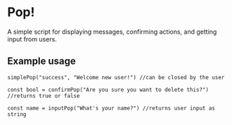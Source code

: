 # Pop!
A simple script for displaying messages, confirming actions, and getting input from users.

## Example usage

``` simplePop("success", "Welcome new user!") //can be closed by the user ```

``` const bool = confirmPop("Are you sure you want to delete this?") //returns true or false ```

``` const name = inputPop("What's your name?") //returns user input as string ```